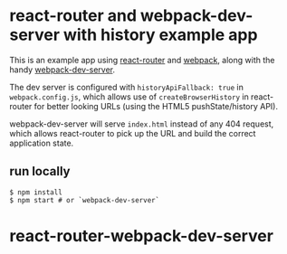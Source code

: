 # react-router and webpack-dev-server with history example app

This is an example app using [react-router](https://github.com/rackt/react-router)
and [webpack](https://webpack.github.io/), along with the handy
[webpack-dev-server](https://webpack.github.io/docs/webpack-dev-server.html).

The dev server is configured with `historyApiFallback: true` in `webpack.config.js`,
which allows use of `createBrowserHistory` in react-router for better looking URLs
(using the HTML5 pushState/history API).

webpack-dev-server will serve `index.html` instead of any 404 request, which allows
react-router to pick up the URL and build the correct application state.

## run locally

```
$ npm install
$ npm start # or `webpack-dev-server`
```
# react-router-webpack-dev-server
